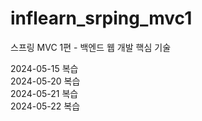 # inflearn_srping_mvc1
스프링 MVC 1편 - 백엔드 웹 개발 핵심 기술

2024-05-15 복습</br>
2024-05-20 복습</br>
2024-05-21 복습</br>
2024-05-22 복습
